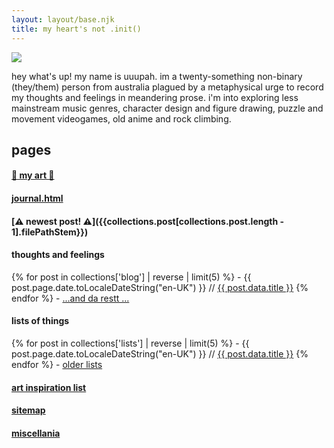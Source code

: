 ```yaml
---
layout: layout/base.njk
title: my heart's not .init()
---
```


![](https://64.media.tumblr.com/5d37ab2aa782462c7aa092f7bd0d27cb/c44d7d4b9325e7d1-16/s1280x1920/1690fe1e95401b094ffa62ae933ff2c038e62814.gifv)

hey what's up! my name is uuupah. im a twenty-something non-binary (they/them) person from australia plagued by a metaphysical urge to record my thoughts and feelings in meandering prose. i'm into exploring less mainstream music genres, character design and figure drawing, puzzle and movement videogames, old anime and rock climbing.

## pages

<div class="paragraph-deparagrapher">

  #### [🎨 my art 🎨](/art/my-art-2023/)
  #### [journal.html](/journal_html/)
  #### [⚠️ newest post! ⚠️]({{collections.post[collections.post.length - 1].filePathStem}})
  #### thoughts and feelings
  {% for post in collections['blog'] | reverse | limit(5) %}
      - {{ post.page.date.toLocaleDateString("en-UK") }} // [{{ post.data.title }}]({{post.filePathStem}})
  {% endfor %}
  \- [...and da restt ...](/blog/)
  #### lists of things
  {% for post in collections['lists'] | reverse | limit(5) %}
      - {{ post.page.date.toLocaleDateString("en-UK") }} // [{{ post.data.title }}]({{post.filePathStem}})
  {% endfor %}
  \- [older lists](/lists/)
  #### [art inspiration list](/infinite_nightmare/)
  #### [sitemap](/sitemap/)
  #### [miscellania](/misc/)

</div>